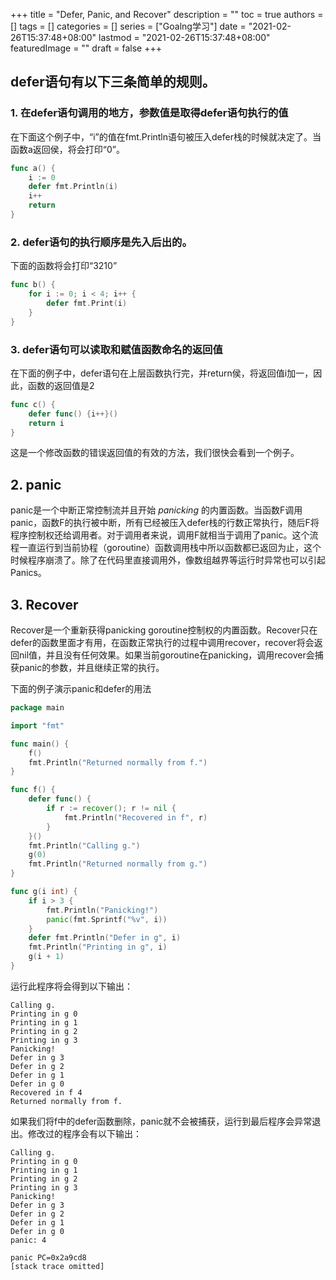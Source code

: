 +++
title = "Defer, Panic, and Recover"
description = ""
toc = true
authors = []
tags = []
categories = []
series = ["Goalng学习"]
date =  "2021-02-26T15:37:48+08:00"
lastmod = "2021-02-26T15:37:48+08:00"
featuredImage = ""
draft = false
+++

## defer语句有以下三条简单的规则。

### 1. 在defer语句调用的地方，参数值是取得defer语句执行的值

在下面这个例子中，“i”的值在fmt.Println语句被压入defer栈的时候就决定了。当函数a返回侯，将会打印“0”。

```go
func a() {
    i := 0
    defer fmt.Println(i)
    i++
    return
}
```

### 2. defer语句的执行顺序是先入后出的。
下面的函数将会打印“3210”

```go
func b() {
    for i := 0; i < 4; i++ {
        defer fmt.Print(i)
    }
}
```

### 3. defer语句可以读取和赋值函数命名的返回值
在下面的例子中，defer语句在上层函数执行完，并return侯，将返回值i加一，因此，函数的返回值是2

```go
func c() {
    defer func() {i++}()
    return i
}
```
这是一个修改函数的错误返回值的有效的方法，我们很快会看到一个例子。

## 2. panic

panic是一个中断正常控制流并且开始 <em>panicking</em> 的内置函数。当函数F调用panic，函数F的执行被中断，所有已经被压入defer栈的行数正常执行，随后F将程序控制权还给调用者。对于调用者来说，调用F就相当于调用了panic。这个流程一直运行到当前协程（goroutine）函数调用栈中所以函数都已返回为止，这个时候程序崩溃了。除了在代码里直接调用外，像数组越界等运行时异常也可以引起Panics。

## 3. Recover

Recover是一个重新获得panicking goroutine控制权的内置函数。Recover只在defer的函数里面才有用，在函数正常执行的过程中调用recover，recover将会返回nil值，并且没有任何效果。如果当前goroutine在panicking，调用recover会捕获panic的参数，并且继续正常的执行。

下面的例子演示panic和defer的用法
```go
package main

import "fmt"

func main() {
    f()
    fmt.Println("Returned normally from f.")
}

func f() {
    defer func() {
        if r := recover(); r != nil {
            fmt.Println("Recovered in f", r)
        }
    }()
    fmt.Println("Calling g.")
    g(0)
    fmt.Println("Returned normally from g.")
}

func g(i int) {
    if i > 3 {
        fmt.Println("Panicking!")
        panic(fmt.Sprintf("%v", i))
    }
    defer fmt.Println("Defer in g", i)
    fmt.Println("Printing in g", i)
    g(i + 1)
}
```

运行此程序将会得到以下输出：
```console
Calling g.
Printing in g 0
Printing in g 1
Printing in g 2
Printing in g 3
Panicking!
Defer in g 3
Defer in g 2
Defer in g 1
Defer in g 0
Recovered in f 4
Returned normally from f.
```

如果我们将f中的defer函数删除，panic就不会被捕获，运行到最后程序会异常退出。修改过的程序会有以下输出：
```console
Calling g.
Printing in g 0
Printing in g 1
Printing in g 2
Printing in g 3
Panicking!
Defer in g 3
Defer in g 2
Defer in g 1
Defer in g 0
panic: 4

panic PC=0x2a9cd8
[stack trace omitted]
```
